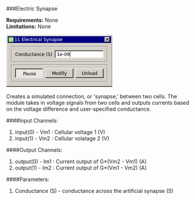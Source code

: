 ###Electric Synapse

**Requirements:** None  
**Limitations:**  None  

![Electric Synapse GUI](electric-synapse.png)

Creates a simulated connection, or 'synapse,' between two cells. The module takes in voltage signals from two cells and outputs currents based on the voltage difference and user-specified conductance. 

####Input Channels:
1. input(0) - Vm1 : Cellular voltage 1 (V)
2. input(1) - Vm2 : Cellular volatage 2 (V)

####Output Channels:
1. output(0) - Im1 : Current output of G\*(Vm2 - Vm1) (A)
2. output(1) - Im2 : Current output of G\*(Vm1 - Vm2) (A)

####Parameters:
1. Conductance (S) - conductance across the artificial synapse (S)
